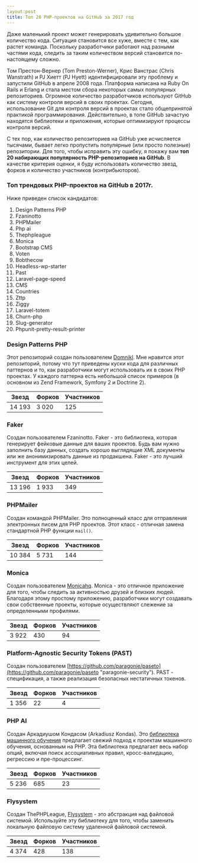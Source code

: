```yaml
---
layout:post
title: Топ 20 PHP-проектов на GitHub за 2017 год
---
```


Даже маленький проект может генерировать удивительно большое количество кода. Ситуация становится все хуже, вместе с тем, как растет команда. Поскольку разработчики работают над разными частями кода, следить за таким количеством версий становится по-настоящему сложно.

Том Престон-Вернер (Tom Preston-Werner), Крис Ванстрас (Chris Wanstrath) и PJ Хиетт (PJ Hyett) идентифицировали эту проблему и запустили GitHub в апреле 2008 года. Платформа написана на Ruby On Rails и Erlang и стала местом сбора некоторых самых популярных репозиториев. Огромное количество разработчиков используют GitHub как систему контроля версий в своих проектах. Сегодня, использование Git для контроля версий в проектах стало общепринятой практикой программирования. Действительно, в топе GitHub зачастую находятся библиотеки и приложения, которые оптимизируют процессы контроля версий.

С тех пор, как количество репозиториев на GitHub уже исчисляется тысячами, бывает легко пропустить популярные (или просто полезные) репозитории. Для того, чтобы исправить эту ошибку, я покажу вам **топ 20 набирающих популярность PHP-репозиториев на GitHub**. В качестве критерия оценки, я буду использовать количество звезд, форков и количество участников (контрибьюторов).

### Топ трендовых PHP-проектов на GitHub в 2017г.

Ниже приведен список кандидатов:

1. Design Patterns PHP
2. Fzaninotto
3. PHPMailer
4. Php ai
5. Thephpleague
6. Monica
7. Bootstrap CMS
8. Voten
9. Bobthecow
10. Headless-wp-starter
11. Past
12. Laravel-page-speed
13. CMS
14. Countries
15. Zttp
16. Ziggy
17. Laravel-totem
18. Churn-php
19. Slug-generator
20. Phpunit-pretty-result-printer

### Design Patterns PHP

Этот репозиторий создан пользователем [Domnikl](https://github.com/domnikl/DesignPatternsPHP "Domnikl"). Мне нравится этот репозиторий, потому что тут приведены куски кода для различных паттернов и то, как разработчики могут использовать их в своих PHP проектах. У каждого паттерна есть небольшой список примеров (в основном из Zend Framework, Symfony 2 и Doctrine 2).

| Звезд         | Форков        | Участников |
| ------------- | ------------- | ---------- |
| 14 193        | 3 020         | 125        |

### Faker

Создан пользователем Fzaninotto. Faker - это библиотека, которая генерирует фейковые данные для ваших проектов. Будь вам нужно заполнить базу данных, создать хорошо выглядящие XML документы или же анонимизировать данные из продакшена. Faker - это лучший инструмент для этих целей. 

| Звезд         | Форков        | Участников |
| ------------- | ------------- | ---------- |
| 13 196        | 1 933         | 349        |


### PHPMailer

Создан командой PHPMailer. Это полноценный класс для отправления электронных писем для PHP проектов. Этот класс - отличная замена стандартной PHP функции `mail()`.

| Звезд         | Форков        | Участников |
| ------------- | ------------- | ---------- |
| 10 384        | 5 731         | 144        |


### Monica

Создан пользователем [Monicahq](https://github.com/monicahq/monica "Monicahq"). Monica - это отличное приложение для того, чтобы следить за активностью друзей и близких людей. Благодаря этому простому приложению, разработчики могут создавать свои собственные проекты, которые осуществляют слежение за определенными профилями.

| Звезд         | Форков        | Участников |
| ------------- | ------------- | ---------- |
| 3 922         | 430           | 94         |

### Platform-Agnostic Security Tokens (PAST)

Создан пользователем [https://github.com/paragonie/paseto](https://github.com/paragonie/paseto "paragonie-security"). PAST - спецификация, а также реализация безопасных нестатичных токенов.

| Звезд         | Форков        | Участников |
| ------------- | ------------- | ---------- |
| 1 356         | 22            | 4          |

### PHP AI

Создан Аркадиушом Кондасом (Arkadiusz Kondas). Это [библиотека машинного обучения](https://github.com/php-ai/php-ml "библиотека машинного обучения") предлагает свежий подход к проектам машинного обучения, основанным на PHP. Эта библиотека предлагает весь набор опций, включая поиск ассоциативных правил, кросс-валидацию, регрессию и пре-процессинг.

| Звезд         | Форков        | Участников |
| ------------- | ------------- | ---------- |
| 5 236         | 685           | 23         |

### Flysystem

Создан ThePHPLeague, [Flysystem](https://github.com/thephpleague/flysystem "Flysystem") - это абстракция над файловой системой. Используйте эту библиотеку для того, чтобы заменить локальную файловую систему удаленной файловой системой.

| Звезд         | Форков        | Участников |
| ------------- | ------------- | ---------- |
| 4 374         | 428           | 138        |